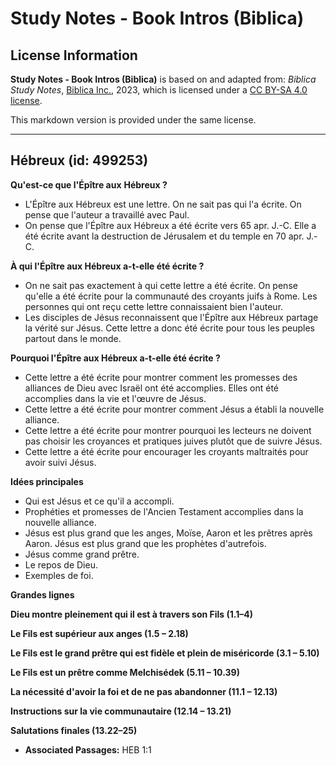 # Study Notes - Book Intros (Biblica)

## License Information

**Study Notes - Book Intros (Biblica)** is based on and adapted from: _Biblica Study Notes_, [Biblica Inc.](https://www.biblica.com/), 2023, which is licensed under a [CC BY-SA 4.0 license](https://creativecommons.org/licenses/by-sa/4.0/legalcode.en).

This markdown version is provided under the same license.



--------------------------------

## Hébreux (id: 499253)

**Qu'est\-ce que l'Épître aux** **Hébreux ?**

* L'Épître aux Hébreux est une lettre. On ne sait pas qui l'a écrite. On pense que l'auteur a travaillé avec Paul.
* On pense que l'Épître aux Hébreux a été écrite vers 65 apr. J.\-C. Elle a été écrite avant la destruction de Jérusalem et du temple en 70 apr. J.\-C.

**À qui l'Épître aux Hébreux a\-t\-elle été écrite ?**

* On ne sait pas exactement à qui cette lettre a été écrite. On pense qu'elle a été écrite pour la communauté des croyants juifs à Rome. Les personnes qui ont reçu cette lettre connaissaient bien l'auteur.
* Les disciples de Jésus reconnaissent que l'Épître aux Hébreux partage la vérité sur Jésus. Cette lettre a donc été écrite pour tous les peuples partout dans le monde.

**Pourquoi l'Épître aux Hébreux a\-t\-elle été écrite ?**

* Cette lettre a été écrite pour montrer comment les promesses des alliances de Dieu avec Israël ont été accomplies. Elles ont été accomplies dans la vie et l'œuvre de Jésus.
* Cette lettre a été écrite pour montrer comment Jésus a établi la nouvelle alliance.
* Cette lettre a été écrite pour montrer pourquoi les lecteurs ne doivent pas choisir les croyances et pratiques juives plutôt que de suivre Jésus.
* Cette lettre a été écrite pour encourager les croyants maltraités pour avoir suivi Jésus.

**Idées principales**

* Qui est Jésus et ce qu'il a accompli.
* Prophéties et promesses de l'Ancien Testament accomplies dans la nouvelle alliance.
* Jésus est plus grand que les anges, Moïse, Aaron et les prêtres après Aaron. Jésus est plus grand que les prophètes d'autrefois.
* Jésus comme grand prêtre.
* Le repos de Dieu.
* Exemples de foi.

**Grandes lignes**

**Dieu montre pleinement qui il est à travers son Fils (1\.1–4\)**

**Le Fils est supérieur aux anges (1\.5 – 2\.18\)**

**Le Fils est le grand prêtre qui est fidèle et plein de miséricorde (3\.1 – 5\.10\)**

**Le Fils est un prêtre comme Melchisédek (5\.11 – 10\.39\)**

**La nécessité d'avoir la foi et de ne pas abandonner (11\.1 – 12\.13\)**

**Instructions sur la vie communautaire (12\.14 – 13\.21\)**

**Salutations finales (13\.22–25\)**

* **Associated Passages:** HEB 1:1

